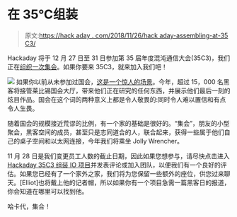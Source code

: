 # 在 35℃组装

> 原文:[https://hack aday . com/2018/11/26/hack aday-assembling-at-35 C3/](https://hackaday.com/2018/11/26/hackaday-assembling-at-35c3/)

Hackaday 将于 12 月 27 日至 31 日参加第 35 届年度混沌通信大会(35C3)，我们正在[组织一次集会](https://hackaday.io/project/162413-hackaday-35c3)。如果你要来 35C3，就来加入我们吧！

[![](../Images/c8d519685e6f2e516787e5fc97cf2a69.png)](https://hackaday.com/wp-content/uploads/2018/11/its_dangerous_to_go_alone_take_wrencher.png) 如果你以前从未参加过国会，[这是一个惊人的场景](https://hackaday.com/2018/01/02/34c3-at-last-normal-people/)。今年，超过 15，000 名黑客将接管莱比锡国会大厅，带来他们正在研究的任何东西，并展示他们最后一刻的炫目作品。国会在这个词的两种意义上都是令人敬畏的:同时令人难以置信和有点令人生畏。

随着国会的规模接近荒谬的比例，有一个家的基础是很好的。“集会”，朋友的小型聚会，黑客空间的成员，甚至只是志同道合的人，联合起来，获得一些属于他们自己的桌子空间和以太网连接，今年我们将乘坐 Jolly Wrencher。

11 月 28 日是我们变更员工人数的截止日期，因此如果您想参与，请尽快点击进入 [Hackaday 35C3 组装 IO 项目](https://hackaday.io/project/162413-hackaday-35c3)并发表评论或加入团队，以便我们有一个良好的评估。如果您已经有了一个家外之家，我们将为您保留一些额外的座位，供您过来聊天。[Elliot]也将戴上他的记者帽，所以如果你有一个项目急需一篇黑客日的报道，你会知道在哪里可以找到他。

哈卡代，集合！